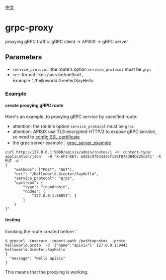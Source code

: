 <!--
#
# Licensed to the Apache Software Foundation (ASF) under one or more
# contributor license agreements.  See the NOTICE file distributed with
# this work for additional information regarding copyright ownership.
# The ASF licenses this file to You under the Apache License, Version 2.0
# (the "License"); you may not use this file except in compliance with
# the License.  You may obtain a copy of the License at
#
#     http://www.apache.org/licenses/LICENSE-2.0
#
# Unless required by applicable law or agreed to in writing, software
# distributed under the License is distributed on an "AS IS" BASIS,
# WITHOUT WARRANTIES OR CONDITIONS OF ANY KIND, either express or implied.
# See the License for the specific language governing permissions and
# limitations under the License.
#
-->

[中文](grpc-proxy-cn.md)

# grpc-proxy

proxying gRPC traffic:
gRPC client -> APISIX -> gRPC server

## Parameters

* `service_protocol`:  the route's option `service_protocol` must be `grpc`
* `uri`:   format likes /service/method , Example：/helloworld.Greeter/SayHello

### Example

#### create proxying gRPC route

Here's an example, to proxying gRPC service by specified route:

* attention: the route's option `service_protocol` must be `grpc`
* attention: APISIX use TLS‑encrypted HTTP/2 to expose gRPC service, so need to [config SSL certificate](https.md)
* the grpc server example：[grpc_server_example](https://github.com/iresty/grpc_server_example)

```shell
curl http://127.0.0.1:9080/apisix/admin/routes/1 -H 'content-type: application/json'  -H 'X-API-KEY: edd1c9f034335f136f87ad84b625c8f1' -X PUT -d '
{
    "methods": ["POST", "GET"],
    "uri": "/helloworld.Greeter/SayHello",
    "service_protocol": "grpc",
    "upstream": {
        "type": "roundrobin",
        "nodes": {
            "127.0.0.1:50051": 1
        }
    }
}'
```

#### testing

Invoking the route created before：

```shell
$ grpcurl -insecure -import-path /pathtoprotos  -proto helloworld.proto  -d '{"name":"apisix"}' 127.0.0.1:9443 helloworld.Greeter.SayHello
{
  "message": "Hello apisix"
}
```

This means that the proxying is working.
